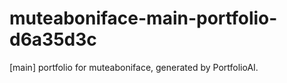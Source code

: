 # muteaboniface-main-portfolio-d6a35d3c
[main] portfolio for muteaboniface, generated by PortfolioAI.
